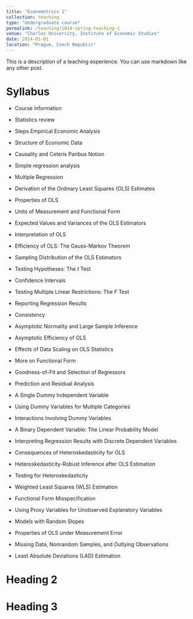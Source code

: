 ```yaml
---
title: "Econometrics 1"
collection: teaching
type: "Undergraduate course"
permalink: /teaching/2014-spring-teaching-1
venue: "Charles University, Institute of Economic Studies"
date: 2014-01-01
location: "Prague, Czech Republic"
---
```


This is a description of a teaching experience. You can use markdown like any other post.

Syllabus
======

- Course information
- Statistics review
- Steps Empirical Economic Analysis
- Structure of Economic Data
- Causality and Ceteris Paribus Notion

- Simple regression analysis
- Multiple Regression
- Derivation of the Ordinary Least Squares (OLS) Estimates
- Properties of OLS
- Units of Measurement and Functional Form
- Expected Values and Variances of the OLS Estimators
- Interpretation of OLS
- Efficiency of OLS: The Gauss-Markov Theorem

- Sampling Distribution of the OLS Estimators
- Testing Hypotheses: The <i>t</i> Test
- Confidence Intervals
- Testing Multiple Linear Restrictions: The <i>F</i> Test
- Reporting Regression Results
- Consistency
- Asymptotic Normality and Large Sample Inference
- Asymptotic Efficiency of OLS

- Effects of Data Scaling on OLS Statistics
- More on Functional Form
- Goodness-of-Fit and Selection of Regressors
- Prediction and Residual Analysis
- A Single Dummy Independent Variable
- Using Dummy Variables for Multiple Categories
- Interactions Involving Dummy Variables
- A Binary Dependent Variable: The Linear Probability Model
- Interpreting Regression Results with Discrete Dependent Variables

- Consequences of Heteroskedasticity for OLS
- Heteroskedasticity-Robust Inference after OLS Estimation
- Testing for Heteroskedasticity
- Weighted Least Squares (WLS) Estimation
- Functional Form Misspecification
- Using Proxy Variables for Unobserved Explanatory Variables
- Models with Random Slopes
- Properties of OLS under Measurement Error
- Missing Data, Nonrandom Samples, and Outlying Observations
- Least Absolute Deviations (LAD) Estimation

Heading 2
======

Heading 3
======

